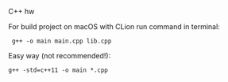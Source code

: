 C++ hw

For build project on macOS with CLion run command in terminal:
```
 g++ -o main main.cpp lib.cpp
```

Easy way (not recommended!):
```
g++ -std=c++11 -o main *.cpp
```